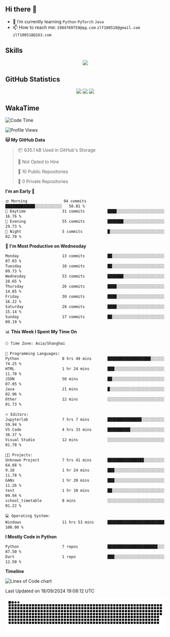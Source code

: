 ## Hi there 👋

- 🌱 I’m currently learning `Python` `PyTorch` `Java`
- 📫 How to reach me: `1984769759@qq.com` `zlf100518@gmail.com` `zlf100518@163.com`

## Skills
<div align="center"> <img src="https://skillicons.dev/icons?i=python,linux,git,github,html,css,js" /> </div>

## GitHub Statistics

<div align="center">
  <img src="https://github-readme-stats.vercel.app/api?username=mrcchenfeng&show_icons=true&theme=tokyonight" />
  <img src="https://github-readme-stats.vercel.app/api/top-langs/?username=mrcchenfeng&show_icons=true&theme=tokyonight" />
  <img src="https://github-readme-activity-graph.vercel.app/graph?username=mrcchenfeng&theme=xcode" />
</div>

## WakaTime

<!--START_SECTION:waka-->
![Code Time](http://img.shields.io/badge/Code%20Time-100%20hrs%2046%20mins-blue)

![Profile Views](http://img.shields.io/badge/Profile%20Views-0-blue)

**🐱 My GitHub Data** 

> 📦 635.1 kB Used in GitHub's Storage 
 > 
> 🚫 Not Opted to Hire
 > 
> 📜 10 Public Repositories 
 > 
> 🔑 0 Private Repositories 
 > 
**I'm an Early 🐤** 

```text
🌞 Morning                94 commits          █████████████░░░░░░░░░░░░   50.81 % 
🌆 Daytime                31 commits          ████░░░░░░░░░░░░░░░░░░░░░   16.76 % 
🌃 Evening                55 commits          ███████░░░░░░░░░░░░░░░░░░   29.73 % 
🌙 Night                  5 commits           █░░░░░░░░░░░░░░░░░░░░░░░░   02.70 % 
```
📅 **I'm Most Productive on Wednesday** 

```text
Monday                   13 commits          ██░░░░░░░░░░░░░░░░░░░░░░░   07.03 % 
Tuesday                  18 commits          ██░░░░░░░░░░░░░░░░░░░░░░░   09.73 % 
Wednesday                53 commits          ███████░░░░░░░░░░░░░░░░░░   28.65 % 
Thursday                 26 commits          ████░░░░░░░░░░░░░░░░░░░░░   14.05 % 
Friday                   30 commits          ████░░░░░░░░░░░░░░░░░░░░░   16.22 % 
Saturday                 28 commits          ████░░░░░░░░░░░░░░░░░░░░░   15.14 % 
Sunday                   17 commits          ██░░░░░░░░░░░░░░░░░░░░░░░   09.19 % 
```


📊 **This Week I Spent My Time On** 

```text
🕑︎ Time Zone: Asia/Shanghai

💬 Programming Languages: 
Python                   8 hrs 49 mins       ███████████████████░░░░░░   74.25 % 
HTML                     1 hr 24 mins        ███░░░░░░░░░░░░░░░░░░░░░░   11.78 % 
JSON                     50 mins             ██░░░░░░░░░░░░░░░░░░░░░░░   07.05 % 
Java                     21 mins             █░░░░░░░░░░░░░░░░░░░░░░░░   02.96 % 
Other                    12 mins             ░░░░░░░░░░░░░░░░░░░░░░░░░   01.73 % 

🔥 Editors: 
Jupyterlab               7 hrs 7 mins        ███████████████░░░░░░░░░░   59.94 % 
VS Code                  4 hrs 33 mins       ██████████░░░░░░░░░░░░░░░   38.37 % 
Visual Studio            12 mins             ░░░░░░░░░░░░░░░░░░░░░░░░░   01.70 % 

🐱‍💻 Projects: 
Unknown Project          7 hrs 41 mins       ████████████████░░░░░░░░░   64.68 % 
9.18                     1 hr 24 mins        ███░░░░░░░░░░░░░░░░░░░░░░   11.78 % 
GANs                     1 hr 20 mins        ███░░░░░░░░░░░░░░░░░░░░░░   11.26 % 
test                     1 hr 10 mins        ██░░░░░░░░░░░░░░░░░░░░░░░   09.94 % 
school_timetable         8 mins              ░░░░░░░░░░░░░░░░░░░░░░░░░   01.22 % 

💻 Operating System: 
Windows                  11 hrs 53 mins      █████████████████████████   100.00 % 
```

**I Mostly Code in Python** 

```text
Python                   7 repos             ██████████████████████░░░   87.50 % 
Dart                     1 repo              ███░░░░░░░░░░░░░░░░░░░░░░   12.50 % 
```



**Timeline**

![Lines of Code chart](https://raw.githubusercontent.com/mrcchenfeng/mrcchenfeng/main/assets/bar_graph.png)


 Last Updated on 18/09/2024 19:08:12 UTC
<!--END_SECTION:waka-->

<div align="center"><img src="./assets/github-snake-dark.svg" /></div>

